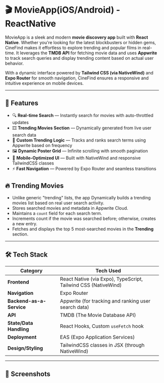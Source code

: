# 🎬 MovieApp(iOS/Android) - ReactNative

MovieApp is a sleek and modern **movie discovery app** built with **React Native**. Whether you're looking for the latest blockbusters or hidden gems, CineFind makes it effortless to explore trending and popular films in real-time. It leverages the **TMDB API** for fetching movie data and uses **Appwrite** to track search queries and display trending content based on actual user behavior.

With a dynamic interface powered by **Tailwind CSS (via NativeWind)** and **Expo Router** for smooth navigation, CineFind ensures a responsive and intuitive experience on mobile devices.

---

## 🚀 Features

- 🔍 **Real-time Search** — Instantly search for movies with auto-throttled updates
- 🎞️ **Trending Movies Section** — Dynamically generated from live user search data
- 🧠 **Custom Trending Logic** — Tracks and ranks search terms using Appwrite based on frequency
- 🖼️ **Dynamic Poster Grid** — Infinite scrolling with smooth pagination
- 📲 **Mobile-Optimized UI** — Built with NativeWind and responsive TailwindCSS classes
- ⚡ **Fast Navigation** — Powered by Expo Router and seamless transitions

## 🔥 Trending Movies

- Unlike generic "trending" lists, the app Dynamically builds a trending movies list based on real user search activity.
- Stores searched movies and metadata in Appwrite Cloud.
- Maintains a `count` field for each search term.
- Increments count if the movie was searched before; otherwise, creates a new entry.
- Fetches and displays the top 5 most-searched movies in the **Trending** section.

---

## 🛠️ Tech Stack

| Category               | Tech Used                                                                 |
|------------------------|---------------------------------------------------------------------------|
| **Frontend**           | React Native (via Expo), TypeScript, Tailwind CSS (NativeWind)            |
| **Navigation**         | Expo Router                                                               |
| **Backend-as-a-Service** | Appwrite (for tracking and ranking user search data)                  |
| **API**                | TMDB (The Movie Database API)                                             |
| **State/Data Handling**| React Hooks, Custom `useFetch` hook                                       |
| **Deployment**         | EAS (Expo Application Services)                                           |
| **Design/Styling**     | TailwindCSS classes in JSX (through NativeWind)                           |

---

## 📸 Screenshots

